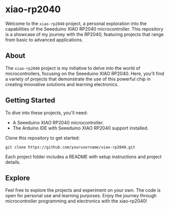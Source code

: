 # xiao-rp2040

Welcome to the `xiao-rp2040` project, a personal exploration into the capabilities of the Seeeduino XIAO RP2040 microcontroller. This repository is a showcase of my journey with the RP2040, featuring projects that range from basic to advanced applications.

## About

The `xiao-rp2040` project is my initiative to delve into the world of microcontrollers, focusing on the Seeeduino XIAO RP2040. Here, you'll find a variety of projects that demonstrate the use of this powerful chip in creating innovative solutions and learning electronics.

## Getting Started

To dive into these projects, you'll need:

- A Seeeduino XIAO RP2040 microcontroller.
- The Arduino IDE with Seeeduino XIAO RP2040 support installed.

Clone this repository to get started:
```
git clone https://github.com/yourusername/xiao-rp2040.git
```
Each project folder includes a README with setup instructions and project details.

## Explore

Feel free to explore the projects and experiment on your own. The code is open for personal use and learning purposes. Enjoy the journey through microcontroller programming and electronics with the xiao-rp2040!
